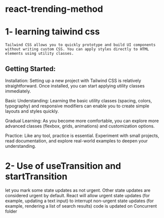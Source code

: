 # react-trending-method

# 1- learning taiwind css
    Tailwind CSS allows you to quickly prototype and build UI components without writing custom CSS. You can apply styles directly to HTML elements using utility classes.
    
## Getting Started:

Installation: Setting up a new project with Tailwind CSS is relatively straightforward. Once installed, you can start applying utility classes immediately.

Basic Understanding: Learning the basic utility classes (spacing, colors, typography) and responsive modifiers can enable you to create simple layouts and styles quickly.

Gradual Learning: As you become more comfortable, you can explore more advanced classes (flexbox, grids, animations) and customization options.

Practice: Like any tool, practice is essential. Experiment with small projects, read documentation, and explore real-world examples to deepen your understanding.


# 2- Use of useTransition and startTransition

 let you mark some state updates as not urgent. Other state updates are considered urgent by default. React will allow urgent state updates (for example, updating a text input) to interrupt non-urgent state updates (for example, rendering a list of search results)
 code is updated on Concurrent folder